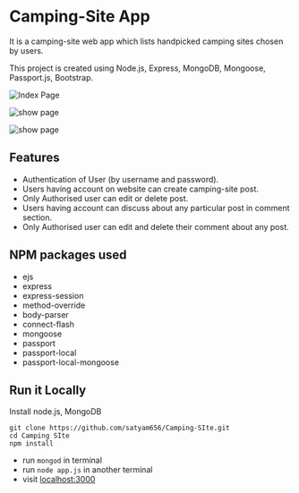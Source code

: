 # Camping-Site App
It is a camping-site web app which lists handpicked camping sites chosen by users.

This project is created using Node.js, Express, MongoDB, Mongoose, Passport.js, Bootstrap.

![Index Page](https://i.imgur.com/rBm6LJd.png)

![show page](https://i.imgur.com/JWIOq4T.png)

![show page](https://i.imgur.com/P5iO2Ji.png)

## Features

* Authentication of User (by username and password).
* Users having account on website can create camping-site post.
* Only Authorised user can edit or delete post.
* Users having account can discuss about any particular post in comment section.
* Only Authorised user can edit and delete their comment about any post.

## NPM packages used

* ejs
* express
* express-session
* method-override
* body-parser
* connect-flash
* mongoose
* passport
* passport-local
* passport-local-mongoose

## Run it Locally

Install node.js, MongoDB

```
git clone https://github.com/satyam656/Camping-SIte.git
cd Camping SIte
npm install
```

* run ```mongod``` in terminal
* run ```node app.js``` in another terminal
* visit [localhost:3000](localhost:3000)
